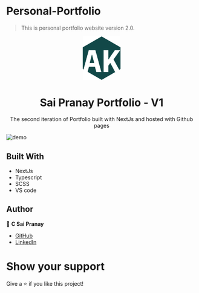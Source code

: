 # Personal-Portfolio
> This is personal portfolio website version 2.0.

<div align="center">
  <img alt="Logo" src="https://raw.githubusercontent.com/bchiang7/v4/main/src/images/logo.png" width="100" />
</div>
<h1 align="center">
  Sai Pranay Portfolio - V1
</h1>
<p align="center">
  The second iteration of Portfolio built with NextJs and hosted with Github pages
</p>

![demo](https://raw.githubusercontent.com/SaiPranay2011/Portfolio-V2/master/public/assets/portfolioV2.png)

## Built With

- NextJs
- Typescript
- SCSS
- VS code


## Author

:man: **C Sai Pranay**

- [GitHub](https://github.com/SaiPranay2011)
- [LinkedIn](https://www.linkedin.com/in/sai-pranay-chebium/)

# Show your support
Give a ⭐ if you like this project!